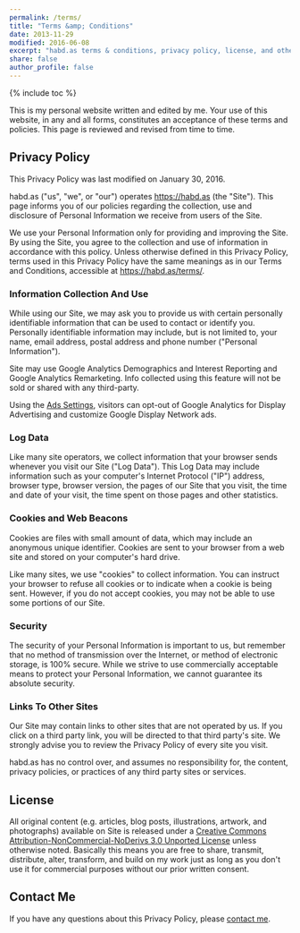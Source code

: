 ```yaml
---
permalink: /terms/
title: "Terms &amp; Conditions"
date: 2013-11-29
modified: 2016-06-08
excerpt: "habd.as terms & conditions, privacy policy, license, and other legal stuff you probably won’t read."
share: false
author_profile: false
---
```

{% include toc %}

This is my personal website written and edited by me. Your use of this website,
in any and all forms, constitutes an acceptance of these terms and policies.
This page is reviewed and revised from time to time.

## Privacy Policy

This Privacy Policy was last modified on January 30, 2016.

habd.as ("us", "we", or "our") operates https://habd.as (the
"Site"). This page informs you of our policies regarding the collection,
use and disclosure of Personal Information we receive from users of the
Site.

We use your Personal Information only for providing and improving the
Site. By using the Site, you agree to the collection and use of
information in accordance with this policy. Unless otherwise defined in
this Privacy Policy, terms used in this Privacy Policy have the same
meanings as in our Terms and Conditions, accessible at
https://habd.as/terms/.

### Information Collection And Use

While using our Site, we may ask you to provide us with certain
personally identifiable information that can be used to contact or
identify you. Personally identifiable information may include, but is
not limited to, your name, email address, postal address and phone
number ("Personal Information").

Site may use Google Analytics Demographics and Interest Reporting and Google
Analytics Remarketing. Info collected using this feature will not be sold
or shared with any third-party.

Using the [Ads Settings][1], visitors can opt-out of Google Analytics
for Display Advertising and customize Google Display Network ads.

### Log Data

Like many site operators, we collect information that your browser sends
whenever you visit our Site ("Log Data"). This Log Data may include
information such as your computer's Internet Protocol ("IP") address,
browser type, browser version, the pages of our Site that you visit, the
time and date of your visit, the time spent on those pages and other
statistics.

### Cookies and Web Beacons

Cookies are files with small amount of data, which may include an
anonymous unique identifier. Cookies are sent to your browser from a web
site and stored on your computer's hard drive.

Like many sites, we use "cookies" to collect information. You can
instruct your browser to refuse all cookies or to indicate when a cookie
is being sent. However, if you do not accept cookies, you may not be
able to use some portions of our Site.

### Security

The security of your Personal Information is important to us, but
remember that no method of transmission over the Internet, or method of
electronic storage, is 100% secure. While we strive to use commercially
acceptable means to protect your Personal Information, we cannot
guarantee its absolute security.

### Links To Other Sites

Our Site may contain links to other sites that are not operated by us.
If you click on a third party link, you will be directed to that third
party's site. We strongly advise you to review the Privacy Policy of
every site you visit.

habd.as has no control over, and assumes no responsibility for, the
content, privacy policies, or practices of any third party sites or
services.

## License

All original content (e.g. articles, blog posts, illustrations, artwork, and
photographs) available on Site is released under a
[Creative Commons Attribution-NonCommercial-NoDerivs 3.0 Unported License](http://creativecommons.org/licenses/by-nc-nd/3.0/deed.en_US)
unless otherwise noted. Basically this means you are free to share, transmit,
distribute, alter, transform, and build on my work just as long as you don't
use it for commercial purposes without our prior written consent.

## Contact Me

If you have any questions about this Privacy Policy, please [contact me](/contact/).

[1]: https://www.google.com/settings/ads
